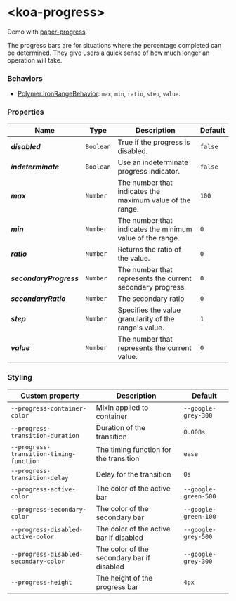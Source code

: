 # &lt;koa-progress&gt;

Demo with [paper-progress](https://elements.polymer-project.org/elements/paper-progress?view=demo).

The progress bars are for situations where the percentage completed can be determined. They give users a quick sense of how much longer an operation will take.

### Behaviors

* [Polymer.IronRangeBehavior](https://elements.polymer-project.org/elements/iron-range-behavior?active=Polymer.IronRangeBehavior): `max`, `min`, `ratio`, `step`, `value`.

### Properties

Name | Type | Description | Default
-----|------|-------------|--------
***disabled*** | `Boolean` | True if the progress is disabled. | `false`
***indeterminate*** | `Boolean` | Use an indeterminate progress indicator. | `false`
***max*** | `Number` | The number that indicates the maximum value of the range. | `100`
***min*** | `Number` | The number that indicates the minimum value of the range. | `0`
***ratio*** | `Number` | Returns the ratio of the value. | `0`
***secondaryProgress*** | `Number` | The number that represents the current secondary progress. | `0`
***secondaryRatio*** | `Number` | The secondary ratio | `0`
***step*** | `Number` | Specifies the value granularity of the range's value. | `1`
***value*** | `Number` | The number that represents the current value. | `0`

### Styling

Custom property | Description | Default
----------------|-------------|--------
`--progress-container-color` | Mixin applied to container | `--google-grey-300`
`--progress-transition-duration` | Duration of the transition | `0.008s`
`--progress-transition-timing-function` | The timing function for the transition | `ease`
`--progress-transition-delay` | Delay for the transition | `0s`
`--progress-active-color` | The color of the active bar | `--google-green-500`
`--progress-secondary-color` | The color of the secondary bar | `--google-green-100`
`--progress-disabled-active-color` | The color of the active bar if disabled | `--google-grey-500`
`--progress-disabled-secondary-color` | The color of the secondary bar if disabled | `--google-grey-300`
`--progress-height` | The height of the progress bar | `4px`
